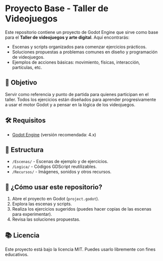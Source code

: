 # Proyecto Base - Taller de Videojuegos

Este repositorio contiene un proyecto de Godot Engine que sirve como base para el **Taller de videojuegos y arte digital**. Aquí encontrarás:

- Escenas y scripts organizados para comenzar ejercicios prácticos.
- Soluciones propuestas a problemas comunes en diseño y programación de videojuegos.
- Ejemplos de acciones básicas: movimiento, físicas, interacción, partículas, etc.

## 🎯 Objetivo

Servir como referencia y punto de partida para quienes participan en el taller. Todos los ejercicios están diseñados para aprender progresivamente a usar el motor Godot y a pensar en la lógica de los videojuegos.

## 🛠️ Requisitos

- [Godot Engine](https://godotengine.org/) (versión recomendada: 4.x)

## 📁 Estructura

- `/Escenas/` - Escenas de ejemplo y de ejercicios.
- `/Logica/` - Códigos GDScript reutilizables.
- `/Recursos/` - Imágenes, sonidos y otros recursos.

## 🧠 ¿Cómo usar este repositorio?

1. Abre el proyecto en Godot (`project.godot`).
2. Explora las escenas y scripts.
3. Realiza los ejercicios sugeridos (puedes hacer copias de las escenas para experimentar).
4. Revisa las soluciones propuestas.

## 📚 Licencia

Este proyecto está bajo la licencia MIT. Puedes usarlo libremente con fines educativos.
